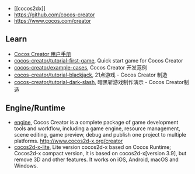- [[cocos2dx]]
- https://github.com/cocos-creator
- https://www.cocos.com/creator


## Learn
- [Cocos Creator 用户手册](https://docs.cocos.com/creator/manual/zh/)
- [cocos-creator/tutorial-first-game](https://github.com/cocos-creator/tutorial-first-game), Quick start game for Cocos Creator
- [cocos-creator/example-cases](https://github.com/cocos-creator/example-cases), Cocos Creator 开发范例
- [cocos-creator/tutorial-blackjack](https://github.com/cocos-creator/tutorial-blackjack), 21点游戏 - Cocos Creator 制造
- [cocos-creator/tutorial-dark-slash](https://github.com/cocos-creator/tutorial-dark-slash), 暗黑斩游戏制作演示 - Cocos Creator制造


## Engine/Runtime
- [engine](https://github.com/cocos-creator/engine), Cocos Creator is a complete package of game development tools and workflow, including a game engine, resource management, scene editing, game preview, debug and publish one project to multiple platforms. http://www.cocos2d-x.org/creator
- [cocos2d-x-lite](https://github.com/cocos-creator/cocos2d-x-lite), Lite version cocos2d-x based on Cocos Runtime; Cocos2d-x compact version, It is based on cocos2d-x[version 3.9], but remove 3D and other features. It works on iOS, Android, macOS and Windows.

